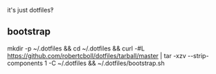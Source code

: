 it's just dotfiles‽

## bootstrap
mkdir -p ~/.dotfiles && cd ~/.dotfiles && curl -#L https://github.com/robertcboll/dotfiles/tarball/master | tar -xzv --strip-components 1 -C ~/.dotfiles && ~/.dotfiles/bootstrap.sh
